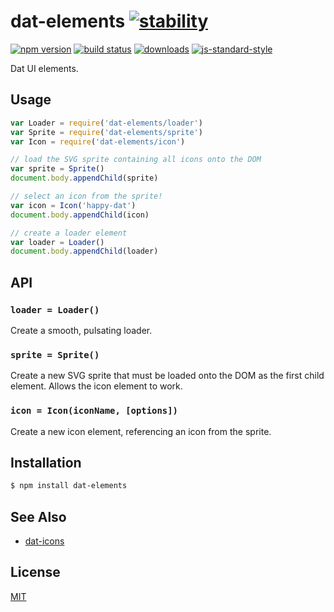 # dat-elements [![stability][0]][1]
[![npm version][2]][3] [![build status][4]][5]
[![downloads][8]][9] [![js-standard-style][10]][11]

Dat UI elements.

## Usage
```js
var Loader = require('dat-elements/loader')
var Sprite = require('dat-elements/sprite')
var Icon = require('dat-elements/icon')

// load the SVG sprite containing all icons onto the DOM
var sprite = Sprite()
document.body.appendChild(sprite)

// select an icon from the sprite!
var icon = Icon('happy-dat')
document.body.appendChild(icon)

// create a loader element
var loader = Loader()
document.body.appendChild(loader)
```

## API
### `loader = Loader()`
Create a smooth, pulsating loader.

### `sprite = Sprite()`
Create a new SVG sprite that must be loaded onto the DOM as the first child
element. Allows the icon element to work.

### `icon = Icon(iconName, [options])`
Create a new icon element, referencing an icon from the sprite.

## Installation
```sh
$ npm install dat-elements
```

## See Also
- [dat-icons](https://github.com/Kriesse/dat-icons)

## License
[MIT](https://tldrlegal.com/license/mit-license)

[0]: https://img.shields.io/badge/stability-experimental-orange.svg?style=flat-square
[1]: https://nodejs.org/api/documentation.html#documentation_stability_index
[2]: https://img.shields.io/npm/v/dat-elements.svg?style=flat-square
[3]: https://npmjs.org/package/dat-elements
[4]: https://img.shields.io/travis/datproject/dat-elements/master.svg?style=flat-square
[5]: https://travis-ci.org/datproject/dat-elements
[6]: https://img.shields.io/codecov/c/github/datproject/dat-elements/master.svg?style=flat-square
[7]: https://codecov.io/github/datproject/dat-elements
[8]: http://img.shields.io/npm/dm/dat-elements.svg?style=flat-square
[9]: https://npmjs.org/package/dat-elements
[10]: https://img.shields.io/badge/code%20style-standard-brightgreen.svg?style=flat-square
[11]: https://github.com/feross/standard
